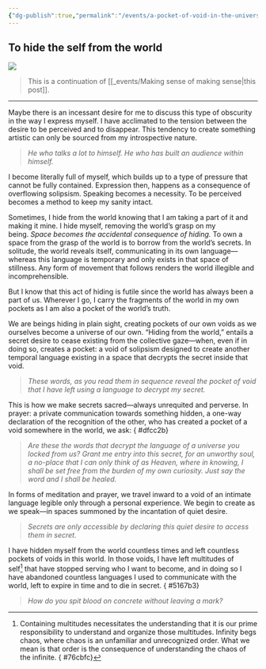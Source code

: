 ```yaml
---
{"dg-publish":true,"permalink":"/events/a-pocket-of-void-in-the-universe/","noteIcon":"","created":"2023-06-07"}
---
```


## To hide the self from the world

![](https://substackcdn.com/image/fetch/w_5760,c_limit,f_auto,q_auto:good,fl_progressive:steep/https%3A%2F%2Fsubstack-post-media.s3.amazonaws.com%2Fpublic%2Fimages%2F7777a7a0-a404-4ed8-9f89-ccd390c40bbb_1920x533.png)

> This is a continuation of [[_events/Making sense of making sense\|this post]].

---

Maybe there is an incessant desire for me to discuss this type of obscurity in the way I express myself. I have acclimated to the tension between the desire to be perceived and to disappear. This tendency to create something artistic can only be sourced from my introspective nature.

>_He who talks a lot to himself._ _He who has built an audience within himself._

I become literally full of myself, which builds up to a type of pressure that cannot be fully contained. Expression then, happens as a consequence of overflowing solipsism. Speaking becomes a necessity. To be perceived becomes a method to keep my sanity intact.

Sometimes, I hide from the world knowing that I am taking a part of it and making it mine. I hide myself, removing the world’s grasp on my being. _Space becomes the accidental consequence of hiding._ To own a space from the grasp of the world is to borrow from the world’s secrets. In solitude, the world reveals itself, communicating in its own language—whereas this language is temporary and only exists in that space of stillness. Any form of movement that follows renders the world illegible and incomprehensible.

But I know that this act of hiding is futile since the world has always been a part of us. Wherever I go, I carry the fragments of the world in my own pockets as I am also a pocket of the world’s truth.

We are beings hiding in plain sight, creating pockets of our own voids as we ourselves become a universe of our own. “Hiding from the world,” entails a secret desire to cease existing from the collective gaze—when, even if in doing so, creates a pocket: a void of solipsism designed to create another temporal language existing in a space that decrypts the secret inside that void.

> _These words, as you read them in sequence reveal the pocket of void that I have left using a language to decrypt my secret._

This is how we make secrets sacred—always unrequited and perverse. In prayer: a private communication towards something hidden, a one-way declaration of the recognition of the other, who has created a pocket of a void somewhere in the world, we ask:
{ #dfcc2b}


> _Are these the words that decrypt the language of a universe you locked from us? Grant me entry into this secret, for an unworthy soul, a no-place that I can only think of as Heaven, where in knowing, I shall be set free from the burden of my own curiosity. Just say the word and I shall be healed._

In forms of meditation and prayer, we travel inward to a void of an intimate language legible only through a personal experience. We begin to create as we speak—in spaces summoned by the incantation of quiet desire.

>_Secrets are only accessible by declaring this quiet desire to access them in secret._

I have hidden myself from the world countless times and left countless pockets of voids in this world. In those voids, I have left multitudes of self[^1] that have stopped serving who I want to become, and in doing so I have abandoned countless languages I used to communicate with the world, left to expire in time and to die in secret.
{ #5167b3}


>_How do you spit blood on concrete without leaving a mark?_

[^1]: Containing multitudes necessitates the understanding that it is our prime responsibility to understand and organize those multitudes. Infinity begs chaos, where chaos is an unfamiliar and unrecognized order. What we mean is that order is the consequence of understanding the chaos of the infinite.
{ #76cbfc}

